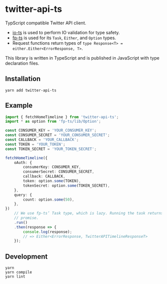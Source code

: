 # twitter-api-ts

TypScript compatible Twitter API client.

- [io-ts] is used to perform IO validation for type safety.
- [fp-ts] is used for its `Task`, `Either`, and `Option` types.
- Request functions return types of `type Response<T> = either.Either<ErrorResponse, T>`.

This library is written in TypeScript and is published in JavaScript with type declaration files.

## Installation

```
yarn add twitter-api-ts
```

## Example

``` ts
import { fetchHomeTimeline } from 'twitter-api-ts';
import * as option from 'fp-ts/lib/Option';

const CONSUMER_KEY = 'YOUR_CONSUMER_KEY';
const CONSUMER_SECRET = 'YOUR_CONSUMER_SECRET';
const CALLBACK = 'YOUR_CALLBACK';
const TOKEN = 'YOUR_TOKEN';
const TOKEN_SECRET = 'YOUR_TOKEN_SECRET';

fetchHomeTimeline({
    oAuth: {
        consumerKey: CONSUMER_KEY,
        consumerSecret: CONSUMER_SECRET,
        callback: CALLBACK,
        token: option.some(TOKEN),
        tokenSecret: option.some(TOKEN_SECRET),
    },
    query: {
        count: option.some(50),
    },
})
    // We use fp-ts’ Task type, which is lazy. Running the task returns a
    // promise.
    .run()
    .then(response => {
        console.log(response);
        // => Either<ErrorResponse, TwitterAPITimelineResponseT>
    });
```

## Development

```
yarn
yarn compile
yarn lint
```

[io-ts]: https://github.com/gcanti/io-ts
[fp-ts]: https://github.com/gcanti/fp-ts
